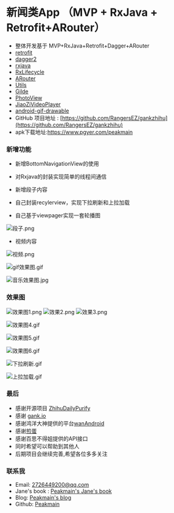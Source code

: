 # 新闻类App （MVP + RxJava + Retrofit+ARouter）

* 整体开发基于 MVP+RxJava+Retrofit+Dagger+ARouter
* [retrofit](https://github.com/square/retrofit)
* [dagger2](https://github.com/square/dagger)
* [rxjava](https://github.com/ReactiveX/RxJava)
* [RxLifecycle](https://github.com/trello/RxLifecycle)
* [ARouter](https://github.com/alibaba/ARouter)
* [Utils](https://github.com/Blankj/AndroidUtilCode)
* [Gilde](https://github.com/bumptech/glide)
* [PhotoView](https://github.com/chrisbanes/PhotoView)
* [JiaoZiVideoPlayer](https://github.com/lipangit/JiaoZiVideoPlayer)
* [android-gif-drawable](https://github.com/koral--/android-gif-drawable)
* GitHub 项目地址 : [https://github.com/RangersEZ/gankzhihu](https://github.com/RangersEZ/gankzhihu)
* apk下载地址:https://www.pgyer.com/peakmain

### 新增功能

- 新增BottomNavigationView的使用

- 对Rxjava的封装实现简单的线程间通信

- 新增段子内容

- 自己封装recylerview，实现下拉刷新和上拉加载

- 自己基于viewpager实现一套轮播图

![段子.png](https://upload-images.jianshu.io/upload_images/9387746-225971926055550a.png?imageMogr2/auto-orient/strip%7CimageView2/2/w/1240)

- 视频内容

![视频.png](https://upload-images.jianshu.io/upload_images/9387746-d94a19990c4989e6.png?imageMogr2/auto-orient/strip%7CimageView2/2/w/1240)

![gif效果图.gif](https://upload-images.jianshu.io/upload_images/9387746-d0361ef5753834df.gif?imageMogr2/auto-orient/strip)

![音乐效果图.jpg](https://upload-images.jianshu.io/upload_images/9387746-4b988a9d5017fca9.jpg?imageMogr2/auto-orient/strip%7CimageView2/2/w/1240)
### 效果图

![效果图1.png](https://upload-images.jianshu.io/upload_images/9387746-b6e43e7a60df19eb.png?imageMogr2/auto-orient/strip%7CimageView2/2/w/1240)
![效果2.png](https://upload-images.jianshu.io/upload_images/9387746-ac46f1336ea56ce0.png?imageMogr2/auto-orient/strip%7CimageView2/2/w/1240)
![效果3.png](https://upload-images.jianshu.io/upload_images/9387746-e6998a19b9edad1d.png?imageMogr2/auto-orient/strip%7CimageView2/2/w/1240)

![效果图4.gif](https://upload-images.jianshu.io/upload_images/9387746-2fa17f34ec6cef22.gif?imageMogr2/auto-orient/strip)

![效果图5.gif](https://upload-images.jianshu.io/upload_images/9387746-8093d6173752cf42.gif?imageMogr2/auto-orient/strip)

![效果图6.gif](https://upload-images.jianshu.io/upload_images/9387746-93ba05a386f97e50.gif?imageMogr2/auto-orient/strip)

![下拉刷新.gif](https://upload-images.jianshu.io/upload_images/9387746-1b7d08911c9fe2b6.gif?imageMogr2/auto-orient/strip)

![上拉加载.gif](https://upload-images.jianshu.io/upload_images/9387746-3fe3d0b92358072b.gif?imageMogr2/auto-orient/strip)

### 最后
* 感谢开源项目 [ZhihuDailyPurify](https://github.com/izzyleung/ZhihuDailyPurify/wiki/%E7%9F%A5%E4%B9%8E%E6%97%A5%E6%8A%A5-API-%E5%88%86%E6%9E%90)
* 感谢 [gank.io](http://gank.io/api)
* 感谢鸿洋大神提供的平台[wanAndroid](http://www.wanandroid.com/)
* 感谢[煎蛋](http://jandan.net/)
* 感谢百思不得姐提供的API接口
* 同时希望可以帮助到其他人
* 后期项目会继续完善,希望各位多多关注

### 联系我
* Email: 2726449200@qq.com
* Jane's book : [Peakmain's Jane's book](https://www.jianshu.com/u/3ff32f5aea98)
* Blog: [Peakmain's blog](https://blog.csdn.net/qq_24675479)
* Github: [Peakmain](https://github.com/RangersEZ/gankzhihu)
